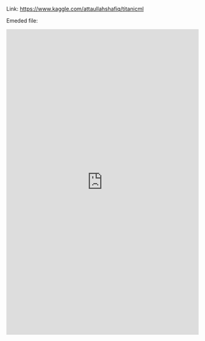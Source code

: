 Link: 
https://www.kaggle.com/attaullahshafiq/titanicml



Emeded file:
<iframe src="https://www.kaggle.com/embed/attaullahshafiq/titanicml?kernelSessionId=62551571" height="800" style="margin: 0 auto; width: 100%; max-width: 950px;" frameborder="0" scrolling="auto" title="TitanicML"></iframe>
